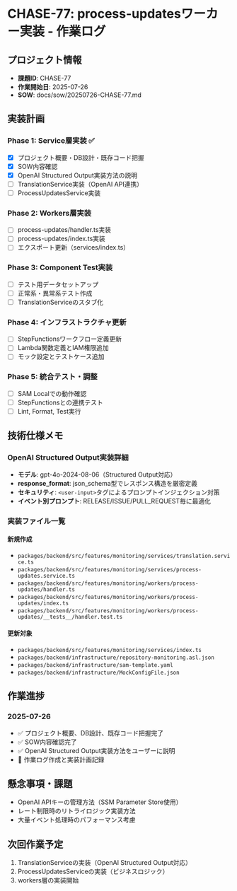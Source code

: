# CHASE-77: process-updatesワーカー実装 - 作業ログ

## プロジェクト情報
- **課題ID**: CHASE-77
- **作業開始日**: 2025-07-26
- **SOW**: docs/sow/20250726-CHASE-77.md

## 実装計画

### Phase 1: Service層実装 ✅
- [x] プロジェクト概要・DB設計・既存コード把握
- [x] SOW内容確認
- [x] OpenAI Structured Output実装方法の説明
- [ ] TranslationService実装（OpenAI API連携）
- [ ] ProcessUpdatesService実装

### Phase 2: Workers層実装
- [ ] process-updates/handler.ts実装
- [ ] process-updates/index.ts実装
- [ ] エクスポート更新（services/index.ts）

### Phase 3: Component Test実装
- [ ] テスト用データセットアップ
- [ ] 正常系・異常系テスト作成
- [ ] TranslationServiceのスタブ化

### Phase 4: インフラストラクチャ更新
- [ ] StepFunctionsワークフロー定義更新
- [ ] Lambda関数定義とIAM権限追加
- [ ] モック設定とテストケース追加

### Phase 5: 統合テスト・調整
- [ ] SAM Localでの動作確認
- [ ] StepFunctionsとの連携テスト
- [ ] Lint, Format, Test実行

## 技術仕様メモ

### OpenAI Structured Output実装詳細
- **モデル**: gpt-4o-2024-08-06（Structured Output対応）
- **response_format**: json_schema型でレスポンス構造を厳密定義
- **セキュリティ**: `<user-input>`タグによるプロンプトインジェクション対策
- **イベント別プロンプト**: RELEASE/ISSUE/PULL_REQUEST毎に最適化

### 実装ファイル一覧
#### 新規作成
- `packages/backend/src/features/monitoring/services/translation.service.ts`
- `packages/backend/src/features/monitoring/services/process-updates.service.ts`
- `packages/backend/src/features/monitoring/workers/process-updates/handler.ts`
- `packages/backend/src/features/monitoring/workers/process-updates/index.ts`
- `packages/backend/src/features/monitoring/workers/process-updates/__tests__/handler.test.ts`

#### 更新対象
- `packages/backend/src/features/monitoring/services/index.ts`
- `packages/backend/infrastructure/repository-monitoring.asl.json`
- `packages/backend/infrastructure/sam-template.yaml`
- `packages/backend/infrastructure/MockConfigFile.json`

## 作業進捗

### 2025-07-26
- ✅ プロジェクト概要、DB設計、既存コード把握完了
- ✅ SOW内容確認完了
- ✅ OpenAI Structured Output実装方法をユーザーに説明
- 🔄 作業ログ作成と実装計画記録

## 懸念事項・課題
- OpenAI APIキーの管理方法（SSM Parameter Store使用）
- レート制限時のリトライロジック実装方法
- 大量イベント処理時のパフォーマンス考慮

## 次回作業予定
1. TranslationServiceの実装（OpenAI Structured Output対応）
2. ProcessUpdatesServiceの実装（ビジネスロジック）
3. workers層の実装開始